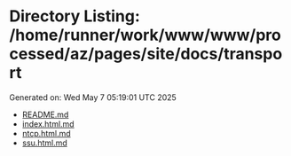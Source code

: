 # Directory Listing: /home/runner/work/www/www/processed/az/pages/site/docs/transport
Generated on: Wed May  7 05:19:01 UTC 2025

- [README.md](README.md)
- [index.html.md](index.html.md)
- [ntcp.html.md](ntcp.html.md)
- [ssu.html.md](ssu.html.md)
